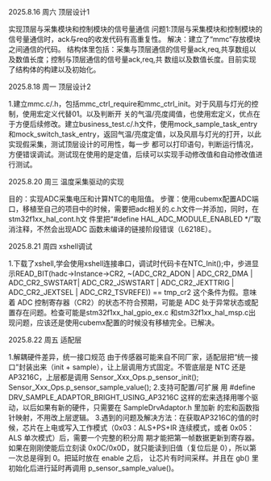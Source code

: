 2025.8.16 周六  顶层设计1

实现顶层与采集模块和控制模块的信号量通信
问题1:顶层与采集模块和控制模块的信号量通信时，ack与req的收发代码有高重复性。
解决：建立了“mmc”存放模块之间通信的代码。
     结构体里包括：采集与顶层通信的信号量ack,req,共享数组以及数值长度；控制与顶层通信的信号量ack,req,共
     数组以及数值长度。目前实现了结构体的构建以及初始化。

2025.8.18 周一  顶层设计2

1.建立mmc.c/.h，包括mmc_ctrl_require和mmc_ctrl_init。对于风扇与灯光的控制，使用宏定义代替01。以及判断开
关的气温/亮度阈值，也使用宏定义，优点在于方便后续修改。建立business_test.c/.h文件，使用mock_sample_task_entry
和mock_switch_task_entry，返回气温/亮度定值，以及风扇与灯光的打开，以此实现假采集，测试顶层设计的可用性，每一步
都可以打印语句，判断运行情况，方便错误调试。测试现在使用的是定值，后续可以实现手动修改值和自动修改值进行测试。

2025.8.20 周三  温度采集驱动的实现

目的：实现ADC采集电压和计算NTC的电阻值。
步骤：使用cubemx配置ADC端口，移植至自己的项目中的时候，需要把adc相关的.c.h文件一并添加，同时，在stm32f1xx_hal_cont.h文
件里把“#define HAL_ADC_MODULE_ENABLED   */”取消注释，不然会出现ADC 函数未编译的链接阶段错误（L6218E）。

2025.8.21 周四  xshell调试

1.下载了xshell,学会使用xshell连接串口，调试时代码卡在NTC_Init();中，步进显示READ_BIT(hadc->Instance->CR2, ~(ADC_CR2_ADON
| ADC_CR2_DMA | ADC_CR2_SWSTART| ADC_CR2_JSWSTART | ADC_CR2_JEXTTRIG | ADC_CR2_JEXTSEL | ADC_CR2_TSVREFE)) == tmp_cr2 
这个条件为假。意味着 ADC 控制寄存器（CR2）的状态不符合预期，可能是 ADC 处于异常状态或配置存在问题。检查可能是stm32f1xx_hal_gpio_ex.c
和stm32f1xx_hal_msp.c出现问题，应该还是使用cubemx配置的时候没有移植完全。已解决。

2025.8.22 周五 适配层

1.解耦硬件差异，统一接口规范
由于传感器可能来自不同厂家，适配层把“统一接口”封装出来（init + sample），让上层调用方式固定。不管底层是 NTC 还是 AP3216C，上层都是调用
Sensor_Xxx_Ops.p_sensor_init();
Sensor_Xxx_Ops.p_sensor_sample_value();
2.支持可配置/可扩展
用 #define DRV_SAMPLE_ADAPTOR_BRIGHT_USING_AP3216C 这样的宏来选择用哪个驱动，以后如果有新的硬件，只需要在 SampleDrvAdaptor.h 里加新
的宏和函数指针映射，不用改上层逻辑。
3.遇到的问题及解决方法：在获取AP3216C的值的时候，芯片在上电或写入工作模式（0x03：ALS+PS+IR 连续模式，或者 0x05：ALS 单次模式）后，需要一个完整的积分周
期才能把第一帧数据更新到寄存器。如果在刚刚使能后立刻读 0x0C/0x0D，就只能读到旧值（复位后是 0），所以第一次总是得到 0。把延时放在 enable 之后，
让芯片有时间采样。并且在 gb() 里初始化后进行延时再调用 p_sensor_sample_value()。
